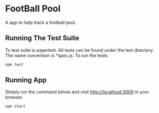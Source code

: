 # FootBall Pool

A app to help track a football pool.

## Running The Test Suite
To test suite is supertest. All tests can be found under the test directory. The name convention is _*spec.js_. To run the tests:

```bash
npm test
```

## Running App
Simply run the command below and visit [http://localhost:3000](http://localhost:3000) in your browser.

```bash
npm start
```
